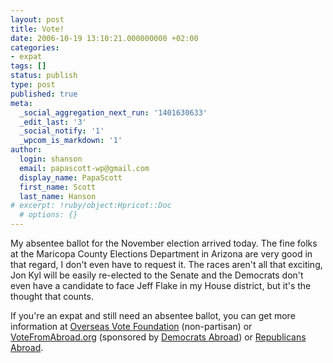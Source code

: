```yaml
---
layout: post
title: Vote!
date: 2006-10-19 13:10:21.000000000 +02:00
categories:
- expat
tags: []
status: publish
type: post
published: true
meta:
  _social_aggregation_next_run: '1401630633'
  _edit_last: '3'
  _social_notify: '1'
  _wpcom_is_markdown: '1'
author:
  login: shanson
  email: papascott-wp@gmail.com
  display_name: PapaScott
  first_name: Scott
  last_name: Hanson
# excerpt: !ruby/object:Hpricot::Doc
  # options: {}
---
```

<p>My absentee ballot for the November election arrived today. The fine folks at the Maricopa County Elections Department in Arizona are very good in that regard, I don't even have to request it. The races aren't all that exciting, Jon Kyl will be easily re-elected to the Senate and the Democrats don't even have a candidate to face Jeff Flake in my House district, but it's the thought that counts.</p>
<p>If you're an expat and still need an absentee ballot, you can get more information at <a href="http://www.overseasvotefoundation.org/">Overseas Vote Foundation</a> (non-partisan) or <a href="http://www.votefromabroad.org/">VoteFromAbroad.org</a> (sponsored by <a href="http://www.democratsabroad.org/">Democrats Abroad</a>) or <a href="http://www.republicansabroad.org/states.html">Republicans Abroad</a>.</p>
